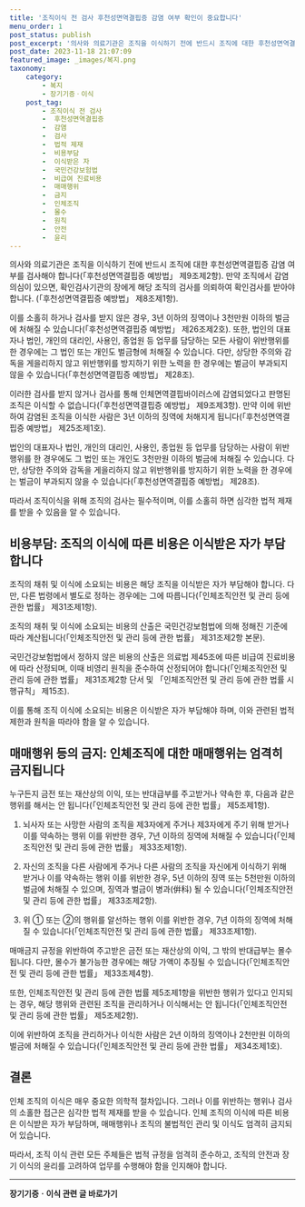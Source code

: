 ```yaml
---
title: '조직이식 전 검사 후천성면역결핍증 감염 여부 확인이 중요합니다'
menu_order: 1
post_status: publish
post_excerpt: '의사와 의료기관은 조직을 이식하기 전에 반드시 조직에 대한 후천성면역결핍증 감염 여부를 검사해야 합니다  후천성면역결핍증 예방법  제9조제2항 . 만약 조직에서 감염의심이 있으면, 확인검사기관의 장에게 해당 조직의 검사를 의뢰하여 확인검사를 받아야 합니다.   후천성면역결핍증 예방법  제8조제1항 .'
post_date: 2023-11-18 21:07:09
featured_image: _images/복지.png
taxonomy:
    category:
        - 복지
        - 장기기증ㆍ이식
    post_tag:
        - 조직이식 전 검사
        -  후천성면역결핍증
        -  감염
        -  검사
        -  법적 제재
        -  비용부담
        -  이식받은 자
        -  국민건강보험법
        -  비급여 진료비용
        -  매매행위
        -  금지
        -  인체조직
        -  몰수
        -  원칙
        -  안전
        -  윤리
---
```



의사와 의료기관은 조직을 이식하기 전에 반드시 조직에 대한 후천성면역결핍증 감염 여부를 검사해야 합니다(「후천성면역결핍증 예방법」 제9조제2항). 만약 조직에서 감염의심이 있으면, 확인검사기관의 장에게 해당 조직의 검사를 의뢰하여 확인검사를 받아야 합니다. (「후천성면역결핍증 예방법」 제8조제1항).

이를 소홀히 하거나 검사를 받지 않은 경우, 3년 이하의 징역이나 3천만원 이하의 벌금에 처해질 수 있습니다(「후천성면역결핍증 예방법」 제26조제2호). 또한, 법인의 대표자나 법인, 개인의 대리인, 사용인, 종업원 등 업무를 담당하는 모든 사람이 위반행위를 한 경우에는 그 법인 또는 개인도 벌금형에 처해질 수 있습니다. 다만, 상당한 주의와 감독을 게을리하지 않고 위반행위를 방지하기 위한 노력을 한 경우에는 벌금이 부과되지 않을 수 있습니다(「후천성면역결핍증 예방법」 제28조).

이러한 검사를 받지 않거나 검사를 통해 인체면역결핍바이러스에 감염되었다고 판명된 조직은 이식할 수 없습니다(「후천성면역결핍증 예방법」 제9조제3항). 만약 이에 위반하여 감염된 조직을 이식한 사람은 3년 이하의 징역에 처해지게 됩니다(「후천성면역결핍증 예방법」 제25조제1호).

법인의 대표자나 법인, 개인의 대리인, 사용인, 종업원 등 업무를 담당하는 사람이 위반행위를 한 경우에도 그 법인 또는 개인도 3천만원 이하의 벌금에 처해질 수 있습니다. 다만, 상당한 주의와 감독을 게을리하지 않고 위반행위를 방지하기 위한 노력을 한 경우에는 벌금이 부과되지 않을 수 있습니다(「후천성면역결핍증 예방법」 제28조).

따라서 조직이식을 위해 조직의 검사는 필수적이며, 이를 소홀히 하면 심각한 법적 제재를 받을 수 있음을 알 수 있습니다.

## 비용부담: 조직의 이식에 따른 비용은 이식받은 자가 부담합니다

조직의 채취 및 이식에 소요되는 비용은 해당 조직을 이식받은 자가 부담해야 합니다. 다만, 다른 법령에서 별도로 정하는 경우에는 그에 따릅니다(「인체조직안전 및 관리 등에 관한 법률」 제31조제1항).

조직의 채취 및 이식에 소요되는 비용의 산출은 국민건강보험법에 의해 정해진 기준에 따라 계산됩니다(「인체조직안전 및 관리 등에 관한 법률」 제31조제2항 본문).

국민건강보험법에서 정하지 않은 비용의 산출은 의료법 제45조에 따른 비급여 진료비용에 따라 산정되며, 이때 비영리 원칙을 준수하여 산정되어야 합니다(「인체조직안전 및 관리 등에 관한 법률」 제31조제2항 단서 및 「인체조직안전 및 관리 등에 관한 법률 시행규칙」 제15조).

이를 통해 조직 이식에 소요되는 비용은 이식받은 자가 부담해야 하며, 이와 관련된 법적 제한과 원칙을 따라야 함을 알 수 있습니다.

## 매매행위 등의 금지: 인체조직에 대한 매매행위는 엄격히 금지됩니다

누구든지 금전 또는 재산상의 이익, 또는 반대급부를 주고받거나 약속한 후, 다음과 같은 행위를 해서는 안 됩니다(「인체조직안전 및 관리 등에 관한 법률」 제5조제1항).

1. 뇌사자 또는 사망한 사람의 조직을 제3자에게 주거나 제3자에게 주기 위해 받거나 이를 약속하는 행위
이를 위반한 경우, 7년 이하의 징역에 처해질 수 있습니다(「인체조직안전 및 관리 등에 관한 법률」 제33조제1항).

2. 자신의 조직을 다른 사람에게 주거나 다른 사람의 조직을 자신에게 이식하기 위해 받거나 이를 약속하는 행위
이를 위반한 경우, 5년 이하의 징역 또는 5천만원 이하의 벌금에 처해질 수 있으며, 징역과 벌금이 병과(倂科) 될 수 있습니다(「인체조직안전 및 관리 등에 관한 법률」 제33조제2항).

3. 위 ① 또는 ②의 행위를 알선하는 행위
이를 위반한 경우, 7년 이하의 징역에 처해질 수 있습니다(「인체조직안전 및 관리 등에 관한 법률」 제33조제1항).

매매금지 규정을 위반하여 주고받은 금전 또는 재산상의 이익, 그 밖의 반대급부는 몰수됩니다. 다만, 몰수가 불가능한 경우에는 해당 가액이 추징될 수 있습니다(「인체조직안전 및 관리 등에 관한 법률」 제33조제4항).

또한, 인체조직안전 및 관리 등에 관한 법률 제5조제1항을 위반한 행위가 있다고 인지되는 경우, 해당 행위와 관련된 조직을 관리하거나 이식해서는 안 됩니다(「인체조직안전 및 관리 등에 관한 법률」 제5조제2항).

이에 위반하여 조직을 관리하거나 이식한 사람은 2년 이하의 징역이나 2천만원 이하의 벌금에 처해질 수 있습니다(「인체조직안전 및 관리 등에 관한 법률」 제34조제1호).

## 결론


인체 조직의 이식은 매우 중요한 의학적 절차입니다. 그러나 이를 위반하는 행위나 검사의 소홀한 접근은 심각한 법적 제재를 받을 수 있습니다. 인체 조직의 이식에 따른 비용은 이식받은 자가 부담하며, 매매행위나 조직의 불법적인 관리 및 이식도 엄격히 금지되어 있습니다.

따라서, 조직 이식 관련 모든 주체들은 법적 규정을 엄격히 준수하고, 조직의 안전과 장기 이식의 윤리를 고려하여 업무를 수행해야 함을 인지해야 합니다.
<!-- wp:separator -->
<hr class="wp-block-separator has-alpha-channel-opacity"/>
<!-- /wp:separator -->

<!-- wp:group {"backgroundColor":"base","layout":{"type":"constrained"}} -->
<div class="wp-block-group has-base-background-color has-background"><!-- wp:paragraph {"align":"center","fontSize":"medium"} -->
<p class="has-text-align-center has-large-font-size"><strong>장기기증ㆍ이식 관련 글 바로가기</strong></p>
<!-- /wp:paragraph -->


<!-- wp:latest-posts
{"categories":[{"id":23730,"count":19,"description":"","link":"https://uknowlaw.com/category/%ec%9e%a5%ea%b8%b0%ea%b8%b0%ec%a6%9d%e3%86%8d%ec%9d%b4%ec%8b%9d/","name":"장기기증ㆍ이식","slug":"장기기증ㆍ이식","taxonomy":"category","parent":0,"meta":[],"_links":{"self":[{"href":"https://uknowlaw.com/wp-json/wp/v2/categories/23730"}],"collection":[{"href":"https://uknowlaw.com/wp-json/wp/v2/categories"}],"about":[{"href":"https://uknowlaw.com/wp-json/wp/v2/taxonomies/category"}],"wp:post_type":[{"href":"https://uknowlaw.com/wp-json/wp/v2/posts?categories=23730"}],"curies":[{"name":"wp","href":"https://api.w.org/{rel}","templated":true}]}}],"postsToShow":100,"excerptLength":28,"postLayout":"grid","columns":2,"featuredImageAlign":"left","featuredImageSizeSlug":"large","fontSize":"small"} /--></div>
<!-- /wp:group -->